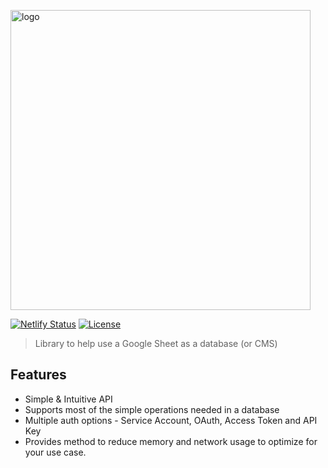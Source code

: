 <p class='logo'>
  <img alt="logo" src="https://raw.githubusercontent.com/rahul-jha98/PasswordKeeper/main/public/assets/Logo.svg" width="480">
</p>

[![Netlify Status](https://api.netlify.com/api/v1/badges/ad0b1149-4075-4265-9d36-5d0b5d924655/deploy-status)](https://app.netlify.com/sites/thepasswordkeeper/deploys)
[![License](https://img.shields.io/badge/license-MIT-green)](https://raw.githubusercontent.com/rahul-jha98/sheets-database/main/LICENSE)

> Library to help use a Google Sheet as a database (or CMS)

## Features
- Simple & Intuitive API
- Supports most of the simple operations needed in a database
- Multiple auth options - Service Account, OAuth, Access Token and API Key
- Provides method to reduce memory and network usage to optimize for your use case.
